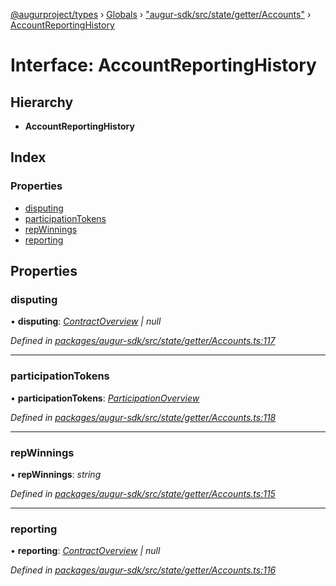 [@augurproject/types](../README.md) › [Globals](../globals.md) › ["augur-sdk/src/state/getter/Accounts"](../modules/_augur_sdk_src_state_getter_accounts_.md) › [AccountReportingHistory](_augur_sdk_src_state_getter_accounts_.accountreportinghistory.md)

# Interface: AccountReportingHistory

## Hierarchy

* **AccountReportingHistory**

## Index

### Properties

* [disputing](_augur_sdk_src_state_getter_accounts_.accountreportinghistory.md#disputing)
* [participationTokens](_augur_sdk_src_state_getter_accounts_.accountreportinghistory.md#participationtokens)
* [repWinnings](_augur_sdk_src_state_getter_accounts_.accountreportinghistory.md#repwinnings)
* [reporting](_augur_sdk_src_state_getter_accounts_.accountreportinghistory.md#reporting)

## Properties

###  disputing

• **disputing**: *[ContractOverview](_augur_sdk_src_state_getter_accounts_.contractoverview.md) | null*

*Defined in [packages/augur-sdk/src/state/getter/Accounts.ts:117](https://github.com/AugurProject/augur/blob/88b6e76efb/packages/augur-sdk/src/state/getter/Accounts.ts#L117)*

___

###  participationTokens

• **participationTokens**: *[ParticipationOverview](_augur_sdk_src_state_getter_accounts_.participationoverview.md)*

*Defined in [packages/augur-sdk/src/state/getter/Accounts.ts:118](https://github.com/AugurProject/augur/blob/88b6e76efb/packages/augur-sdk/src/state/getter/Accounts.ts#L118)*

___

###  repWinnings

• **repWinnings**: *string*

*Defined in [packages/augur-sdk/src/state/getter/Accounts.ts:115](https://github.com/AugurProject/augur/blob/88b6e76efb/packages/augur-sdk/src/state/getter/Accounts.ts#L115)*

___

###  reporting

• **reporting**: *[ContractOverview](_augur_sdk_src_state_getter_accounts_.contractoverview.md) | null*

*Defined in [packages/augur-sdk/src/state/getter/Accounts.ts:116](https://github.com/AugurProject/augur/blob/88b6e76efb/packages/augur-sdk/src/state/getter/Accounts.ts#L116)*
